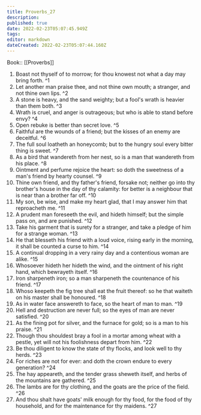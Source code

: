 ```yaml
---
title: Proverbs_27
description: 
published: true
date: 2022-02-23T05:07:45.949Z
tags: 
editor: markdown
dateCreated: 2022-02-23T05:07:44.160Z
---
```


 Book:: [[Proverbs]]
 1. Boast not thyself of to morrow; for thou knowest not what a day may bring forth. ^1
 2. Let another man praise thee, and not thine own mouth; a stranger, and not thine own lips. ^2
 3. A stone is heavy, and the sand weighty; but a fool's wrath is heavier than them both. ^3
 4. Wrath is cruel, and anger is outrageous; but who is able to stand before envy? ^4
 5. Open rebuke is better than secret love. ^5
 6. Faithful are the wounds of a friend; but the kisses of an enemy are deceitful. ^6
 7. The full soul loatheth an honeycomb; but to the hungry soul every bitter thing is sweet. ^7
 8. As a bird that wandereth from her nest, so is a man that wandereth from his place. ^8
 9. Ointment and perfume rejoice the heart: so doth the sweetness of a man's friend by hearty counsel. ^9
 10. Thine own friend, and thy father's friend, forsake not; neither go into thy brother's house in the day of thy calamity: for better is a neighbour that is near than a brother far off. ^10
 11. My son, be wise, and make my heart glad, that I may answer him that reproacheth me. ^11
 12. A prudent man foreseeth the evil, and hideth himself; but the simple pass on, and are punished. ^12
 13. Take his garment that is surety for a stranger, and take a pledge of him for a strange woman. ^13
 14. He that blesseth his friend with a loud voice, rising early in the morning, it shall be counted a curse to him. ^14
 15. A continual dropping in a very rainy day and a contentious woman are alike. ^15
 16. Whosoever hideth her hideth the wind, and the ointment of his right hand, which bewrayeth itself. ^16
 17. Iron sharpeneth iron; so a man sharpeneth the countenance of his friend. ^17
 18. Whoso keepeth the fig tree shall eat the fruit thereof: so he that waiteth on his master shall be honoured. ^18
 19. As in water face answereth to face, so the heart of man to man. ^19
 20. Hell and destruction are never full; so the eyes of man are never satisfied. ^20
 21. As the fining pot for silver, and the furnace for gold; so is a man to his praise. ^21
 22. Though thou shouldest bray a fool in a mortar among wheat with a pestle, yet will not his foolishness depart from him. ^22
 23. Be thou diligent to know the state of thy flocks, and look well to thy herds. ^23
 24. For riches are not for ever: and doth the crown endure to every generation? ^24
 25. The hay appeareth, and the tender grass sheweth itself, and herbs of the mountains are gathered. ^25
 26. The lambs are for thy clothing, and the goats are the price of the field. ^26
 27. And thou shalt have goats' milk enough for thy food, for the food of thy household, and for the maintenance for thy maidens. ^27

